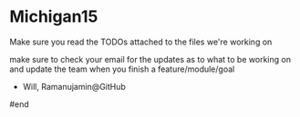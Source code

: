 # Michigan15

Make sure you read the TODOs attached to the files we're working on

make sure to check your email for the updates as to what to be working on
and update the team when you finish a feature/module/goal

- Will, Ramanujamin@GitHub

#end
